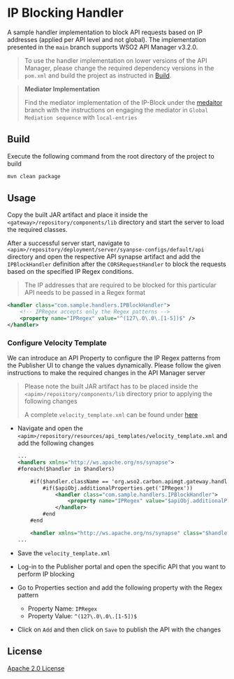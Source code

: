 # IP Blocking Handler

A sample handler implementation to block API requests based on IP addresses (applied per API level and not global). The implementation presented in the `main` branch supports WSO2 API Manager v3.2.0.

> To use the handler implementation on lower versions of the API Manager, please change the required dependency versions in the `pom.xml` and build the project as instructed in [Build](#build).

> **Mediator Implementation**
>
> Find the mediator implementation of the IP-Block under the [medaitor](https://github.com/athiththan11/IP-Block-Handler/tree/mediator) branch with the instructions on engaging the mediator in `Global Mediation sequence` with `local-entries`

## Build

Execute the following command from the root directory of the project to build

```sh
mvn clean package
```

## Usage

Copy the built JAR artifact and place it inside the `<gateway>/repository/components/lib` directory and start the server to load the required classes. 

After a successful server start, navigate to `<apim>/repository/deployment/server/syanpse-configs/default/api` directory and open the respective API synapse artifact and add the `IPBlockHandler` definition after the `CORSRequestHandler` to block the requests based on the specified IP Regex conditions.

> The IP addresses that are required to be blocked for this particular API needs to be passed in a Regex format

```xml
<handler class="com.sample.handlers.IPBlockHandler">
    <!-- IPRegex accepts only the Regex patterns -->
    <property name="IPRegex" value="^(127\.0\.0\.[1-5])$" />
</handler>
```

### Configure Velocity Template

We can introduce an API Property to configure the IP Regex patterns from the Publisher UI to change the values dynamically. Please follow the given instructions to make the required changes in the API Manager server

> Please note the built JAR artifact has to be placed inside the `<apim>/repository/components/lib` directory prior to applying the following changes
>
> A complete `velocity_template.xml` can be found under [here](example/velocity_template.xml)

- Navigate and open the `<apim>/repository/resources/api_templates/velocity_template.xml` and add the following changes
  
    ```xml
    ...
    <handlers xmlns="http://ws.apache.org/ns/synapse">
    #foreach($handler in $handlers)

        #if($handler.className == 'org.wso2.carbon.apimgt.gateway.handlers.security.APIAuthenticationHandler')
            #if($apiObj.additionalProperties.get('IPRegex'))
                <handler class="com.sample.handlers.IPBlockHandler">
                    <property name="IPRegex" value="$apiObj.additionalProperties.get('IPRegex')" />
                </handler>
            #end
        #end

        <handler xmlns="http://ws.apache.org/ns/synapse" class="$handler.className">
    ...
    ```

- Save the `velocity_template.xml`
- Log-in to the Publisher portal and open the specific API that you want to perform IP blocking
- Go to Properties section and add the following property with the Regex pattern
  - Property Name: `IPRegex`
  - Property Value: `^(127\.0\.0\.[1-5])$`
- Click on `Add` and then click on `Save` to publish the API with the changes

## License

[Apache 2.0 License](LICENSE)
